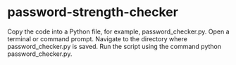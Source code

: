# password-strength-checker
Copy the code into a Python file, for example, password_checker.py.
Open a terminal or command prompt.
Navigate to the directory where password_checker.py is saved.
Run the script using the command python password_checker.py.
